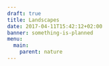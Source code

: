 ```yaml
---
draft: true
title: Landscapes
date: 2017-04-11T15:42:12+02:00
banner: something-is-planned
menu:
  main:
    parent: nature
---
```

